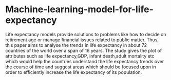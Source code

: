 # Machine-learning-model-for-life-expectancy
Life expectancy models provide solutions to problems like how to decide on retirement age or manage financial issues related to public matter. Thus, this paper aims to analyse the trends in life expectancy in about 72 countries of the world over a span of 16 years. The study gives the plot of attributes such as life expectancy,GDP, infant death,adult mortality etc which would help the countries understand the life expectancy trends over the course of time and suggest areas which should be focused upon in order to efficiently increase the life expectancy of its population.

